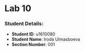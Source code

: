 # Lab 10

### Student Details:

- **Student ID**: u1610080
- **Student Name**: Iroda Ulmasboeva
- **Section Number**: 001
